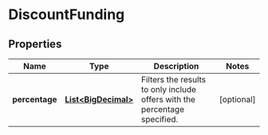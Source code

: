 # DiscountFunding

## Properties
Name | Type | Description | Notes
------------ | ------------- | ------------- | -------------
**percentage** | [**List&lt;BigDecimal&gt;**](BigDecimal.md) | Filters the results to only include offers with the percentage specified. |  [optional]
